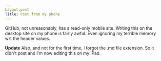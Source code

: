 ```yaml
---
Layout:post
Title: Post from my phone
---
```

GitHub, not unreasonably, has a read-only mobile site. Writing this on the desktop site on my phone is fairly awful. Even ignoring my terrible memory wrt the header values.

**Update**
Also, and not for the first time, I forgot the .md file extension. So it didn't post and I'm now editing this on my iPad.
